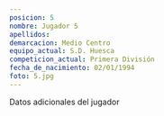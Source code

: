 ```yaml
---
posicion: 5
nombre: Jugador 5
apellidos: 
demarcacion: Medio Centro
equipo_actual: S.D. Huesca
competicion_actual: Primera División
fecha_de_nacimiento: 02/01/1994
foto: 5.jpg
---
```

Datos adicionales del jugador